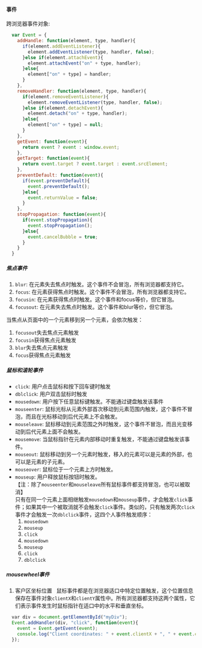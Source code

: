#### 事件
跨浏览器事件对象:
```javascript
  var Event = {
    addHandle: function(element, type, handler){
      if(element.addEventListener){
        element.addEventListener(type, handler, false);
      }else if(element.attachEvent){
        element.attachEvent("on" + type, handler);
      }else{
        element["on" + type] = handler;
      }
    },
    removeHandler: function(element, type, handler){
      if(element.removeEventListener){
        element.removeEventListener(type, handler, false);
      }else if(element.detachEvent){
        element.detach("on" + type, handler);
      }else{
        element["on" + type] = null;
      }
    },
    getEvent: function(event){
      return event ? event : window.event;
    },
    getTarget: function(event){
      return event.target ? event.target : event.srcElement;
    },
    preventDefault: function(event){
      if(event.preventDefault){
        event.preventDefault();
      }else{
        event.returnValue = false;
      }
    },
    stopPropagation: function(event){
      if(event.stopPropagation){
        event.stopPropagation();
      }else{
        event.cancelBubble = true;
      }
    }
  }
```
##### 焦点事件  
1. `blur`: 在元素失去焦点时触发。这个事件不会冒泡，所有浏览器都支持它。  
2. `focus`: 在元素获得焦点时触发。这个事件不会冒泡，所有浏览器都支持它。  
3. `focusin`: 在元素获得焦点时触发。这个事件和focus等价，但它冒泡。  
4. `focusout`: 在元素失去焦点时触发。这个事件和blur等价，但它冒泡。  

当焦点从页面中的一个元素移到另一个元素，会依次触发：  
1. `focusout`失去焦点元素触发    
2. `focusin`获得焦点元素触发     
3. `blur`失去焦点元素触发      
4. `focus`获得焦点元素触发    

##### 鼠标和滚轮事件  
+ `click`: 用户点击鼠标和按下回车键时触发
+ `dblclick`: 用户双击鼠标时触发
+ `mousedown`: 用户按下任意鼠标键触发。不能通过键盘触发该事件
+ `mouseenter`: 鼠标光标从元素外部首次移动到元素范围内触发，这个事件不冒泡，而且在光标移动到后代元素上不会触发。
+ `mouseleave`: 鼠标移动到元素范围之外时触发，这个事件不冒泡，而且光变移动到后代元素上面不会触发。
+ `mousemove`: 当鼠标指针在元素内部移动时重复触发，不能通过键盘触发该事件。
+ `mouseout`: 鼠标移动到另一个元素时触发，移入的元素可以是元素的外部，也可以是元素的子元素。
+ `mouseover`: 鼠标位于一个元素上方时触发。
+ `mouseup`: 用户释放鼠标按钮时触发。  
【注：除了`mouseenter`和`mouseleave`所有鼠标事件都支持冒泡，也可以被取消】    
只有在同一个元素上面相继触发`mousedown`和`mouseup`事件，才会触发`click`事件；如果其中一个被取消就不会触发`click`事件。类似的，只有触发两次`click`事件才会触发一次`dblclick`事件，这四个人事件触发顺序：
  1. `mousedown`  
  2. `mouseup`  
  3. `click`  
  4. `mousedown`
  5. `mouseup`
  6. `click`  
  7. `dblclick`  

##### mousewheel事件  
1. 客户区坐标位置  
鼠标事件都是在浏览器适口中特定位置触发，这个位置信息保存在事件对象`clientX`和`clientY`属性中。所有浏览器都支持这两个属性，它们表示事件发生时鼠标指针在适口中的水平和垂直坐标。  
```javascript
  var div = document.getElementById("myDiv");
  Event.addHandler(div, "click", function(event){
    event = Event.getEvent(event);
    console.log("Client coordinates: " + event.clientX + ", " + event.clientY);
  });
```
